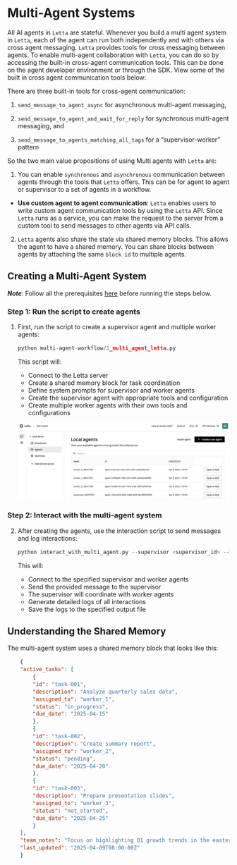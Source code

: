 # Multi-Agent Systems

All AI agents in `Letta` are stateful. Whenever you build a multi agent system in `Letta`, each of the agent can run both independently and with others via cross agent messaging. `Letta` provides tools for cross messaging between agents. To enable multi-agent collaboration with `Letta`, you can do so by accessing the built-in cross-agent communication tools. This can be done on the agent developer environment or through the SDK. View some of the built in cross agent communication tools below:

There are three built-in tools for cross-agent communication:

1. `send_message_to_agent_async` for asynchronous multi-agent messaging,

1. `send_message_to_agent_and_wait_for_reply` for synchronous multi-agent messaging, and 

1. `send_message_to_agents_matching_all_tags` for a “supervisor-worker” pattern

So the two main value propositions of using Multi agents with `Letta` are:

1. You can enable `synchronous` and `asynchronous` communication between agents through the tools that `Letta` offers. This can be for agent to agent or supervisor to a set of agents in a workflow.

- **Use custom agent to agent communication**: `Letta` enables users to write custom agent communication tools by using the `Letta` API. Since `Letta` runs as a service, you can make the request to the server from a custom tool to send messages to other agents via API calls.

2. `Letta` agents also share the state via shared memory blocks. This allows the agent to have a shared memory. You can share blocks between agents by attaching the same `block id` to multiple agents. 

## Creating a Multi-Agent System

***Note***: Follow all the prerequisites [here](README.md) before running the steps below.

### **Step 1**: Run the script to create agents

1. First, run the script to create a supervisor agent and multiple worker agents:

    ```python
    python multi-agent-workflow/1_multi_agent_letta.py
    ```
    This script will:

    - Connect to the Letta server
    - Create a shared memory block for task coordination
    - Define system prompts for supervisor and worker agents
    - Create the supervisor agent with appropriate tools and configuration
    - Create multiple worker agents with their own tools and configurations

    ![dashboard](dashboard.png)

### **Step 2**: Interact with the multi-agent system

2. After creating the agents, use the interaction script to send messages and log interactions:

    ```python
    python interact_with_multi_agent.py --supervisor <supervisor_id> --workers <worker_0_id> <worker_1_id> <worker_2_id> --message "What's the status of our quarterly analysis project? Please coordinate with all workers to provide a progress update focusing on Q1 growth trends in the eastern region." --output my_log.txt
    ```

    This will:
    - Connect to the specified supervisor and worker agents
    - Send the provided message to the supervisor
    - The supervisor will coordinate with worker agents
    - Generate detailed logs of all interactions
    - Save the logs to the specified output file

## Understanding the Shared Memory

The multi-agent system uses a shared memory block that looks like this:

```json
    {
    "active_tasks": [
        {
        "id": "task-001",
        "description": "Analyze quarterly sales data",
        "assigned_to": "worker_1",
        "status": "in_progress",
        "due_date": "2025-04-15"
        },
        {
        "id": "task-002",
        "description": "Create summary report",
        "assigned_to": "worker_2",
        "status": "pending",
        "due_date": "2025-04-20"
        },
        {
        "id": "task-003",
        "description": "Prepare presentation slides",
        "assigned_to": "worker_3",
        "status": "not_started",
        "due_date": "2025-04-25"
        }
    ],
    "team_notes": "Focus on highlighting Q1 growth trends in the eastern region",
    "last_updated": "2025-04-09T08:00:00Z"
    }
```